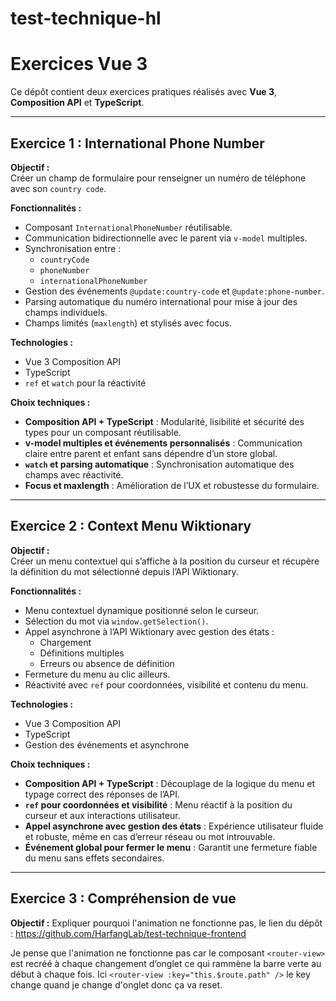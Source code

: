 # test-technique-hl

# Exercices Vue 3

Ce dépôt contient deux exercices pratiques réalisés avec **Vue 3**, **Composition API** et **TypeScript**.

---

## Exercice 1 : International Phone Number

**Objectif :**  
Créer un champ de formulaire pour renseigner un numéro de téléphone avec son `country code`.

**Fonctionnalités :**  
- Composant `InternationalPhoneNumber` réutilisable.
- Communication bidirectionnelle avec le parent via `v-model` multiples.
- Synchronisation entre :
  - `countryCode`  
  - `phoneNumber`  
  - `internationalPhoneNumber`  
- Gestion des événements `@update:country-code` et `@update:phone-number`.
- Parsing automatique du numéro international pour mise à jour des champs individuels.
- Champs limités (`maxlength`) et stylisés avec focus.

**Technologies :**  
- Vue 3 Composition API  
- TypeScript  
- `ref` et `watch` pour la réactivité

**Choix techniques :**  
- **Composition API + TypeScript** : Modularité, lisibilité et sécurité des types pour un composant réutilisable.  
- **v-model multiples et événements personnalisés** : Communication claire entre parent et enfant sans dépendre d’un store global.  
- **`watch` et parsing automatique** : Synchronisation automatique des champs avec réactivité.  
- **Focus et maxlength** : Amélioration de l’UX et robustesse du formulaire.

---

## Exercice 2 : Context Menu Wiktionary

**Objectif :**  
Créer un menu contextuel qui s’affiche à la position du curseur et récupère la définition du mot sélectionné depuis l’API Wiktionary.

**Fonctionnalités :**  
- Menu contextuel dynamique positionné selon le curseur.
- Sélection du mot via `window.getSelection()`.
- Appel asynchrone à l’API Wiktionary avec gestion des états :
  - Chargement  
  - Définitions multiples  
  - Erreurs ou absence de définition
- Fermeture du menu au clic ailleurs.
- Réactivité avec `ref` pour coordonnées, visibilité et contenu du menu.

**Technologies :**  
- Vue 3 Composition API  
- TypeScript  
- Gestion des événements et asynchrone

**Choix techniques :**  
- **Composition API + TypeScript** : Découplage de la logique du menu et typage correct des réponses de l’API.  
- **`ref` pour coordonnées et visibilité** : Menu réactif à la position du curseur et aux interactions utilisateur.  
- **Appel asynchrone avec gestion des états** : Expérience utilisateur fluide et robuste, même en cas d’erreur réseau ou mot introuvable.  
- **Événement global pour fermer le menu** : Garantit une fermeture fiable du menu sans effets secondaires.

---

## Exercice 3 : Compréhension de vue

**Objectif :**
Expliquer pourquoi l'animation ne fonctionne pas, le lien du dépôt : https://github.com/HarfangLab/test-technique-frontend

Je pense que l'animation ne fonctionne pas car le composant `<router-view>` est recréé à chaque changement d’onglet ce qui rammène la barre verte au début à chaque fois.
Ici `<router-view :key="this.$route.path" />` le key change quand je change d'onglet donc ça va reset.
